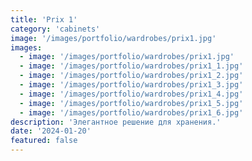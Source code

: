 ```yaml
---
title: 'Prix 1'
category: 'cabinets'
image: '/images/portfolio/wardrobes/prix1.jpg'
images:
  - image: '/images/portfolio/wardrobes/prix1.jpg'
  - image: '/images/portfolio/wardrobes/prix1_1.jpg'
  - image: '/images/portfolio/wardrobes/prix1_2.jpg'
  - image: '/images/portfolio/wardrobes/prix1_3.jpg'
  - image: '/images/portfolio/wardrobes/prix1_4.jpg'
  - image: '/images/portfolio/wardrobes/prix1_5.jpg'
  - image: '/images/portfolio/wardrobes/prix1_6.jpg'
description: 'Элегантное решение для хранения.'
date: '2024-01-20'
featured: false
---
```

